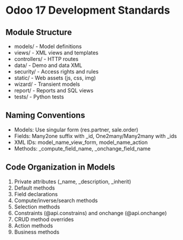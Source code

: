 # Odoo 17 Development Standards

## Module Structure
- models/ - Model definitions
- views/ - XML views and templates  
- controllers/ - HTTP routes
- data/ - Demo and data XML
- security/ - Access rights and rules
- static/ - Web assets (js, css, img)
- wizard/ - Transient models
- report/ - Reports and SQL views
- tests/ - Python tests

## Naming Conventions
- Models: Use singular form (res.partner, sale.order)
- Fields: Many2one suffix with _id, One2many/Many2many with _ids
- XML IDs: model_name_view_form, model_name_action
- Methods: _compute_field_name, _onchange_field_name

## Code Organization in Models
1. Private attributes (_name, _description, _inherit)
2. Default methods
3. Field declarations
4. Compute/inverse/search methods
5. Selection methods
6. Constraints (@api.constrains) and onchange (@api.onchange)
7. CRUD method overrides
8. Action methods
9. Business methods
